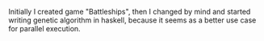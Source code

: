 Initially I created game "Battleships", then I changed by mind and started writing genetic algorithm in haskell, because it seems as a better use case for parallel execution.